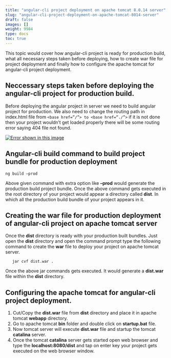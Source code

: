 ```yaml
---
title: "angular-cli project deployment on apache tomcat 8.0.14 server"
slug: "angular-cli-project-deployment-on-apache-tomcat-8014-server"
draft: false
images: []
weight: 9984
type: docs
toc: true
---
```


This topic would cover how angular-cli project is ready for production build, what all necessary steps taken before deploying, how to create war file for project deployment and finally how to configure the apache tomcat for angular-cli project deployment.

## Neccessary steps taken before deploying the angular-cli project for production build.
Before deploying the angular project in server we need to build angular project for production. We also need to change the routing path in index.html file from `<base href=”/”> to <base href=”./”>` if it is not done then your project wouldn’t get loaded properly there will be some routing error saying 404 file not found.

[![Error shown in this image][1]][1]


  [1]: https://i.stack.imgur.com/o5xyu.png

## Angular-cli build command to build project bundle for production deployment
  

    ng build –prod
Above given command with extra option like **–prod** would generate the production build project bundle. Once the above command gets executed in the root directory of your project would appear a directory called **dist**. In which all the production build bundle of your project appears in it.

 


## Creating the war file for production deployment of angular-cli project on apache tomcat server
   Once the **dist** directory is ready with your production built bundles. Just open the **dist** directory and open the command prompt type the following command to create the **war** file to deploy your project on apache tomcat server.

       jar cvf dist.war . 
    
Once the above jar commands gets executed. It would generate a **dist.war** file within the **dist** directory.

## Configuring the apache tomcat for angular-cli project deployment.
 

 1. Cut/Copy the **dist.war** file from **dist** directory and place it in apache tomcat **webapp** directory.
 2.    Go to apache tomcat **bin** folder and double click on **startup.bat** file.
 3.   Now tomcat server will execute **dist.war** file and startup the tomcat **catalina** server.
 4.    Once the tomcat **catalina** server gets started open web browser and type the **localhost:8080/dist** and tap on enter key your project gets executed on the web browser window.

